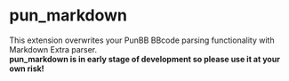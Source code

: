 # pun_markdown #

This extension overwrites your PunBB BBcode parsing functionality with Markdown Extra parser.  
**pun_markdown is in early stage of development so please use it at your own risk!**